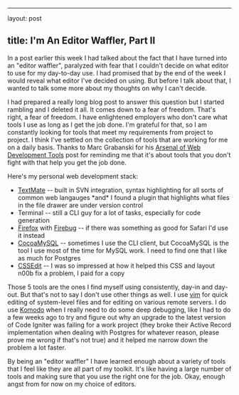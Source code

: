 <hr />

<p>layout: post</p>

<h2>title: I'm An Editor Waffler, Part II</h2>

<p>
In a post earlier this week I had talked about the fact that I have turned into an "editor waffler", paralyzed with fear that I couldn't decide on what editor to use for my day-to-day use.   I had promised that by the end of the week I would reveal what editor I've decided on using.  But before I talk about that, I wanted to talk some more about my thoughts on why I can't decide.
</p>

<p>
I had prepared a really long blog post to answer this question but I started rambling and I deleted it all.  It comes down to a fear of freedom.  That's right, a fear of freedom.  I have enlightened employers who don't care what tools I use as long as I get the job done.  I'm grateful for that, so I am constantly looking for tools that meet my requirements from project to project.  I think I've settled on the collection of tools that are working for me on a daily basis.  Thanks to Marc Grabanski for his <a href="http://marcgrabanski.com/article/107/Arsenal-of-Web-Development-Tools">Arsenal of Web Development Tools</a> post for reminding me that it's about tools that you don't fight with that help you get the job done.
</p>

<p>Here's my personal web development stack:
<ul>
<li><a href="http://macromates.com">TextMate</a> -- built in SVN integration, syntax highlighting for all sorts of common web langauges *and* I found a plugin that highlights what files in the file drawer are under version control</li>
<li>Terminal -- still a CLI guy for a lot of tasks, especially for code generation</li>
<li><a href="http://www.mozilla.com">Firefox</a> with <a href="http://www.getfirebug.com/">Firebug</a> -- if there was something as good for Safari I'd use it instead</li>
<li><a href="http://cocoamysql.sourceforge.net/">CocoaMySQL</a> -- sometimes I use the CLI client, but CocoaMySQL is the tool I use most of the time for MySQL work.   I need to find one that I like as much for Postgres</li>
<li><a href="http://macrabbit.com/cssedit/">CSSEdit</a> -- I was so impressed at how it helped this CSS and layout n00b fix a problem, I paid for a copy</li>
</ul>
</p>

<p>
Those 5 tools are the ones I find myself using consistently, day-in and day-out.  But that's not to say I don't use other things as well.  I use <a href="http://www.vim.org">vim</a> for quick editing of system-level files and for editing on various remote servers.  I do use <a href="http://www.activestate.com/Products/komodo_ide/index.mhtml">Komodo</a> when I really need to do some deep debugging, like I had to do a few weeks ago to try and figure out why an upgrade to the latest version of Code Igniter was failing for a work project (they broke their Active Record implementation  when dealing with Postgres for whatever reason, please prove me wrong if that's not true) and it helped me narrow down the problem a lot faster.
</p>

<p>
By being an "editor waffler" I have learned enough about a variety of tools that I feel like they are all part of my toolkit.  It's like having a large number of tools and making sure that you use the right one for the job.  Okay, enough angst from for now on my choice of editors.
</p>
